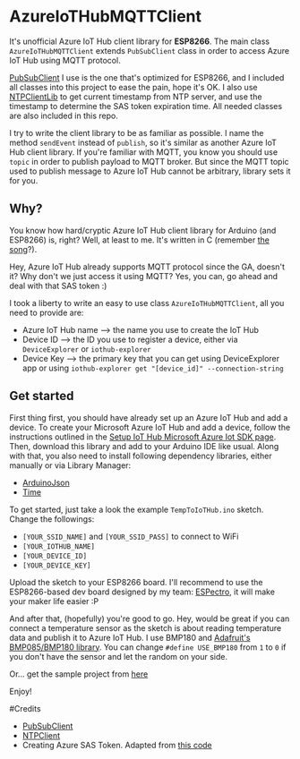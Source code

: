 # AzureIoTHubMQTTClient
It's unofficial Azure IoT Hub client library for **ESP8266**. The main class `AzureIoTHubMQTTClient` extends `PubSubClient` class in order to access Azure IoT Hub using MQTT protocol. 

[PubSubClient](https://github.com/Imroy/pubsubclient) I use is the one that's optimized for ESP8266, and I included all classes into this project to ease the pain, hope it's OK. 
I also use [NTPClientLib](https://github.com/gmag11/NtpClient) to get current timestamp from NTP server, and use the timestamp to determine the SAS token expiration time. All needed classes are also included in this repo.

I try to write the client library to be as familiar as possible. I name the method `sendEvent` instead of `publish`, so it's similar as another Azure IoT Hub client library. If you're familiar with MQTT, you know you should use `topic` in order to publish payload to MQTT broker. But since the MQTT topic used to publish message to Azure IoT Hub cannot be arbitrary, library sets it for you.


## Why?
You know how hard/cryptic Azure IoT Hub client library for Arduino (and ESP8266) is, right? Well, at least to me. It's written in C (remember [the song](https://www.youtube.com/watch?v=wJ81MZUlrDo)?).

Hey, Azure IoT Hub already supports MQTT protocol since the GA, doesn't it? Why don't we just access it using MQTT? Yes, you can, go ahead and deal with that SAS token :)

I took a liberty to write an easy to use class `AzureIoTHubMQTTClient`, all you need to provide are:

* Azure IoT Hub name --> the name you use to create the IoT Hub
* Device ID --> the ID you use to register a device, either via `DeviceExplorer` or `iothub-explorer`
* Device Key --> the primary key that you can get using DeviceExplorer app or using `iothub-explorer get "[device_id]" --connection-string`


## Get started
First thing first, you should have already set up an Azure IoT Hub and add a device. To create your Microsoft Azure IoT Hub and add a device, follow the instructions outlined in the [Setup IoT Hub Microsoft Azure Iot SDK page](https://github.com/Azure/azure-iot-device-ecosystem/blob/master/setup_iothub.md).
Then, download this library and add to your Arduino IDE like usual. Along with that, you also need to install following dependency libraries, either manually or via Library Manager:

* [ArduinoJson](https://github.com/bblanchon/ArduinoJson)
* [Time](https://github.com/PaulStoffregen/Time)

To get started, just take a look the example `TempToIoTHub.ino` sketch. Change the followings:

* `[YOUR_SSID_NAME]` and `[YOUR_SSID_PASS]` to connect to WiFi
* `[YOUR_IOTHUB_NAME]`
* `[YOUR_DEVICE_ID]`
* `[YOUR_DEVICE_KEY]`

Upload the sketch to your ESP8266 board. I'll recommend to use the ESP8266-based dev board designed by my team: [ESPectro](http://makestro.com/espectro), it will make your maker life easier :P

And after that, (hopefully) you're good to go. Hey, would be great if you can connect a temperature sensor as the sketch is about reading temperature data and publish it to Azure IoT Hub. I use BMP180 and [Adafruit's BMP085/BMP180 library](https://github.com/adafruit/Adafruit-BMP085-Library). You can change `#define USE_BMP180` from `1` to `0` if you don't have the sensor and let the random on your side.

Or... get the sample project from [here](https://github.com/andriyadi/AzureIoTHubMQTTClientSample)

Enjoy!


#Credits

* [PubSubClient](https://github.com/Imroy/pubsubclient)
* [NTPClient](https://github.com/gmag11/NtpClient)
* Creating Azure SAS Token. Adapted from [this code](https://github.com/gloveboxes/Arduino-ESP8266-Secure-Azure-IoT-Hub-Client/blob/master/AzureClient/Publish.ino)
